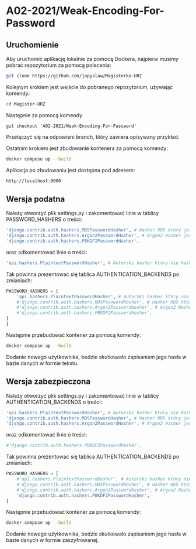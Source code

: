 # A02-2021/Weak-Encoding-For-Password

## Uruchomienie

Aby uruchomić aplikację lokalnie za pomocą Dockera, najpierw musimy pobrać repozytorium za pomocą polecenia:

```bash
git clone https://github.com/jopyslaw/Magisterka-URZ
```
Kolejnym krokiem jest wejście do pobranego repozytorium, używając komendy:

```bash
cd Magister-URZ
```

Następnie za pomocą komendy

```git
git checkout 'A02-2021/Weak-Encoding-For-Password'
```

Przełączyć się na odpowieni branch, który zawiera opisywany przykład.

Ostatnim krokiem jest zbudowanie kontenera za pomocą komendy:

```bash
docker compose up --build
```

Aplikacja po zbudowaniu jest dostępna pod adresem:

```bash
http://localhost:8000
```

## Wersja podatna

Należy otworzyć plik settings.py i zakomentować linie w tablicy PASSWORD_HASHERS o treści:
```bash
'django.contrib.auth.hashers.MD5PasswordHasher', # Hasher MD5 który jest obecnie jednym z najgorszych algorytmów służących do hashowania
'django.contrib.auth.hashers.Argon2PasswordHasher', # Argon2 Hasher jeden z najlepszych hasherów obecnie dostępnych
'django.contrib.auth.hashers.PBKDF2PasswordHasher',
```
oraz odkomentować linie o treści:
```bash
'api.hashers.PlaintextPasswordHasher', # Autorski hasher który nie hashuje hasła tylko zapiusje jest jako zwykły tekst

```
Tak powinna prezentować się tablica AUTHENTICATION_BACKENDS po zmianiach:
```python
PASSWORD_HASHERS = [
    'api.hashers.PlaintextPasswordHasher', # Autorski hasher który nie hashuje hasła tylko zapiusje jest jako zwykły tekst
    #'django.contrib.auth.hashers.MD5PasswordHasher', # Hasher MD5 który jest obecnie jednym z najgorszych algorytmów służących do hashowania
    #'django.contrib.auth.hashers.Argon2PasswordHasher', # Argon2 Hasher jeden z najlepszych hasherów obecnie dostępnych
    #'django.contrib.auth.hashers.PBKDF2PasswordHasher',
]
]
```
Następnie przebudować kontener za pomocą komendy:
```bash
docker compose up --build
```

Dodanie nowego użytkownika, bedzie skutkowało zapisaniem jego hasła w bazie danych w formie tekstu.

## Wersja zabezpieczona

Należy otworzyć plik settings.py i zakomentować linie w tablicy AUTHENTICATION_BACKENDS o treści:
```bash
'api.hashers.PlaintextPasswordHasher', # Autorski hasher który nie hashuje hasła tylko zapiusje jest jako zwykły tekst
'django.contrib.auth.hashers.MD5PasswordHasher', # Hasher MD5 który jest obecnie jednym z najgorszych algorytmów służących do hashowania
'django.contrib.auth.hashers.Argon2PasswordHasher', # Argon2 Hasher jeden z najlepszych hasherów obecnie dostępnych
```
oraz odkomentować linie o treści:
```bash
#'django.contrib.auth.hashers.PBKDF2PasswordHasher',
```
Tak powinna prezentować się tablica AUTHENTICATION_BACKENDS po zmianiach:
```python
PASSWORD_HASHERS = [
    #'api.hashers.PlaintextPasswordHasher', # Autorski hasher który nie hashuje hasła tylko zapiusje jest jako zwykły tekst
    #'django.contrib.auth.hashers.MD5PasswordHasher', # Hasher MD5 który jest obecnie jednym z najgorszych algorytmów służących do hashowania
    #'django.contrib.auth.hashers.Argon2PasswordHasher', # Argon2 Hasher jeden z najlepszych hasherów obecnie dostępnych
    'django.contrib.auth.hashers.PBKDF2PasswordHasher',
]

```
Następnie przebudować kontener za pomocą komendy:
```bash
docker compose up --build
```

Dodanie nowego użytkownika, bedzie skutkowało zapisaniem jego hasła w bazie danych w formie zaszyfrowanej.
